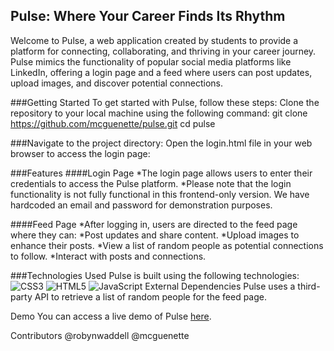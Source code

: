 ## Pulse: Where Your Career Finds Its Rhythm
Welcome to Pulse, a web application created by students to provide a platform for connecting, collaborating, and thriving in your career journey. Pulse mimics the functionality of popular social media platforms like LinkedIn, offering a login page and a feed where users can post updates, upload images, and discover potential connections.

###Getting Started
To get started with Pulse, follow these steps:
Clone the repository to your local machine using the following command:
git clone https://github.com/mcguenette/pulse.git
cd pulse

###Navigate to the project directory:
Open the login.html file in your web browser to access the login page:

###Features
####Login Page
*The login page allows users to enter their credentials to access the Pulse platform.
*Please note that the login functionality is not fully functional in this frontend-only version. We have hardcoded an email and password for demonstration purposes.

####Feed Page
*After logging in, users are directed to the feed page where they can:
*Post updates and share content.
*Upload images to enhance their posts.
*View a list of random people as potential connections to follow.
*Interact with posts and connections.

###Technologies Used
Pulse is built using the following technologies:
![CSS3](https://img.shields.io/badge/css3-%231572B6.svg?style=for-the-badge&logo=css3&logoColor=white)
![HTML5](https://img.shields.io/badge/html5-%23E34F26.svg?style=for-the-badge&logo=html5&logoColor=white)
![JavaScript](https://img.shields.io/badge/javascript-%23323330.svg?style=for-the-badge&logo=javascript&logoColor=%23F7DF1E)
External Dependencies
Pulse uses a third-party API to retrieve a list of random people for the feed page.

Demo
You can access a live demo of Pulse [here](https://mcguenette.github.io/pulse/login.html).

Contributors
@robynwaddell
@mcguenette




